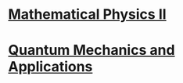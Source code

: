 # [Mathematical Physics II](https://rohandebsarkar.github.io/NumericalMethodsForComputationalPhysics/projects/undergraduate/Mathematical_Physics_II/LaTeX/main.pdf)
# [Quantum Mechanics and Applications](https://rohandebsarkar.github.io/NumericalMethodsForComputationalPhysics/projects/undergraduate/Quantum_Mechanics/LaTeX/main.pdf)

